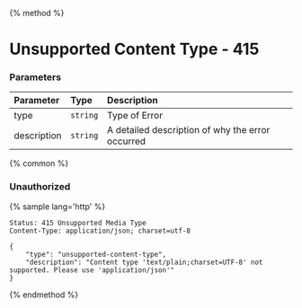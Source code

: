 {% method %}
# Unsupported Content Type - 415

### Parameters
| Parameter   | Type     | Description                                      |
|:------------|:---------|:-------------------------------------------------|
| type        | `string` | Type of Error                                    |
| description | `string` | A detailed description of why the error occurred |

{% common %}

### Unauthorized
{% sample lang='http' %}


```http
Status: 415 Unsupported Media Type
Content-Type: application/json; charset=utf-8

{
    "type": "unsupported-content-type",
    "description": "Content type 'text/plain;charset=UTF-8' not supported. Please use 'application/json'"
}
```

{% endmethod %}
